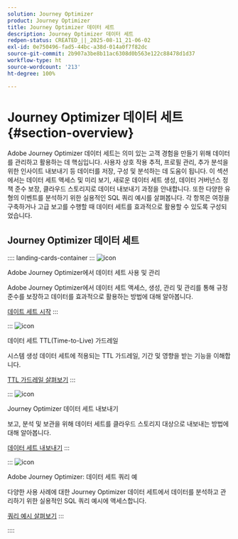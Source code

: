 ```yaml
---
solution: Journey Optimizer
product: Journey Optimizer
title: Journey Optimizer 데이터 세트
description: Journey Optimizer 데이터 세트
redpen-status: CREATED_||_2025-08-11_21-06-02
exl-id: 0e750496-fad5-44bc-a38d-014a0f7f82dc
source-git-commit: 2b907a3be8b11ac6308d0b563e122c88478d1d37
workflow-type: ht
source-wordcount: '213'
ht-degree: 100%

---
```


# Journey Optimizer 데이터 세트{#section-overview}

Adobe Journey Optimizer 데이터 세트는 의미 있는 고객 경험을 만들기 위해 데이터를 관리하고 활용하는 데 핵심입니다. 사용자 상호 작용 추적, 프로필 관리, 추가 분석을 위한 인사이트 내보내기 등 데이터를 저장, 구성 및 분석하는 데 도움이 됩니다. 이 섹션에서는 데이터 세트 액세스 및 미리 보기, 새로운 데이터 세트 생성, 데이터 거버넌스 정책 준수 보장, 클라우드 스토리지로 데이터 내보내기 과정을 안내합니다. 또한 다양한 유형의 이벤트를 분석하기 위한 실용적인 SQL 쿼리 예시를 살펴봅니다. 각 항목은 여정을 구축하거나 고급 보고를 수행할 때 데이터 세트를 효과적으로 활용할 수 있도록 구성되었습니다.

## Journey Optimizer 데이터 세트

:::: landing-cards-container
:::
![icon](https://cdn.experienceleague.adobe.com/icons/circle-play.svg?lang=ko)

Adobe Journey Optimizer에서 데이터 세트 사용 및 관리

Adobe Journey Optimizer에서 데이터 세트 액세스, 생성, 관리 및 관리를 통해 규정 준수를 보장하고 데이터를 효과적으로 활용하는 방법에 대해 알아봅니다.

[데이트 세트 시작](../using/data/get-started-datasets.md)
:::

:::
![icon](https://cdn.experienceleague.adobe.com/icons/shield-halved.svg?lang=ko)

데이터 세트 TTL(Time-to-Live) 가드레일

시스템 생성 데이터 세트에 적용되는 TTL 가드레일, 기간 및 영향을 받는 기능을 이해합니다.

[TTL 가드레일 살펴보기](../using/data/datasets-ttl.md)
:::

:::
![icon](https://cdn.experienceleague.adobe.com/icons/list-check.svg?lang=ko)

Journey Optimizer 데이터 세트 내보내기

보고, 분석 및 보관을 위해 데이터 세트를 클라우드 스토리지 대상으로 내보내는 방법에 대해 알아봅니다.

[데이터 세트 내보내기](../using/data/export-datasets.md)
:::

:::
![icon](https://cdn.experienceleague.adobe.com/icons/code-branch.svg?lang=ko)

Adobe Journey Optimizer: 데이터 세트 쿼리 예

다양한 사용 사례에 대한 Journey Optimizer 데이터 세트에서 데이터를 분석하고 관리하기 위한 실용적인 SQL 쿼리 예시에 액세스합니다.

[쿼리 예시 살펴보기](../using/data/datasets-query-examples.md)
:::

::::
